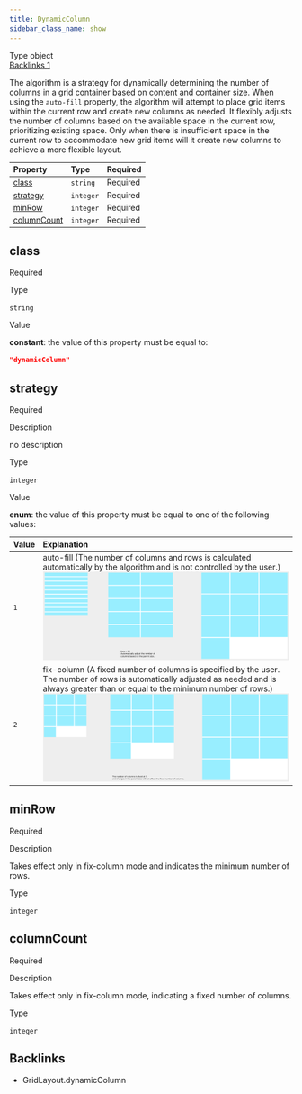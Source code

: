 ```yaml
---
title: DynamicColumn
sidebar_class_name: show
---
```


<div className="section-badges">

<div className="badge type">
        <span className="label">Type</span>
        <span className="value">object</span>
      </div>

<a href="#backlinks" className="badge backlinks">
          <span className="label">Backlinks</span>
          <span className="value">1</span>
        </a>

</div>

The algorithm is a strategy for dynamically determining the number of columns in a grid container based on content and container size.
When using the `auto-fill` property, the algorithm will attempt to place grid items within the current row and create new columns as needed.
It flexibly adjusts the number of columns based on the available space in the current row, prioritizing existing space.
Only when there is insufficient space in the current row to accommodate new grid items will it create new columns to achieve a more flexible layout.

<div className="property-preview">

<div className="property-table">

| Property                    | Type      | Required                                            |
| :-------------------------- | :-------- | :-------------------------------------------------- |
| [class](#class)             | `string`  | <span className="property-required">Required</span> |
| [strategy](#strategy)       | `integer` | <span className="property-required">Required</span> |
| [minRow](#minrow)           | `integer` | <span className="property-required">Required</span> |
| [columnCount](#columncount) | `integer` | <span className="property-required">Required</span> |

</div>

</div>

<div className="property">

<div className="property-heading">

## class

<span className="property-required">Required</span>

</div>

<div className="property-item">

Type

`string`

</div>

<div className="property-item">

Value

<div className="value-description">

**constant**: the value of this property must be equal to:

```json
"dynamicColumn"
```

</div>

</div>

</div>

<div className="property">

<div className="property-heading">

## strategy

<span className="property-required">Required</span>

</div>

<div className="property-item">

Description

<div>

no description

</div>

</div>

<div className="property-item">

Type

`integer`

</div>

<div className="property-item">

Value

<div className="value-description">

**enum**: the value of this property must be equal to one of the following values:

| Value | Explanation                                                                                                                                                                                                                                                                                                                      |
| :---- | :------------------------------------------------------------------------------------------------------------------------------------------------------------------------------------------------------------------------------------------------------------------------------------------------------------------------------- |
| `1`   | <div className="enum-description">auto-fill (The number of columns and rows is calculated automatically by the algorithm and is not controlled by the user.)<div className="enum-images"><img src="/img/layout/grid/dynamicColumn_auto.png" alt="" /></div></div>                                                                |
| `2`   | <div className="enum-description">fix-column (A fixed number of columns is specified by the user. The number of rows is automatically adjusted as needed and is always greater than or equal to the minimum number of rows.)<div className="enum-images"><img src="/img/layout/grid/dynamicColumn_fix.png" alt="" /></div></div> |

</div>

</div>

</div>

<div className="property">

<div className="property-heading">

## minRow

<span className="property-required">Required</span>

</div>

<div className="property-item">

Description

<div>

Takes effect only in fix-column mode and indicates the minimum number of rows.

</div>

</div>

<div className="property-item">

Type

`integer`

</div>

</div>

<div className="property">

<div className="property-heading">

## columnCount

<span className="property-required">Required</span>

</div>

<div className="property-item">

Description

<div>

Takes effect only in fix-column mode, indicating a fixed number of columns.

</div>

</div>

<div className="property-item">

Type

`integer`

</div>

</div>

<div id="backlinks" className="section-backlinks">

<div className="backlinks-title"><h2>Backlinks</h2></div>

<ul className="backlinks-list">

<li className="backlink">
      <Link to='/specs/layout/grid-layout#dynamiccolumn'>GridLayout.dynamicColumn</Link>
      </li>

</ul>

</div>
